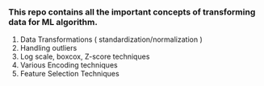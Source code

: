 ### This repo contains all the important concepts of transforming data for ML algorithm.

1. Data Transformations ( standardization/normalization )
2. Handling outliers
3. Log scale, boxcox, Z-score techniques
4. Various Encoding techniques
5. Feature Selection Techniques
